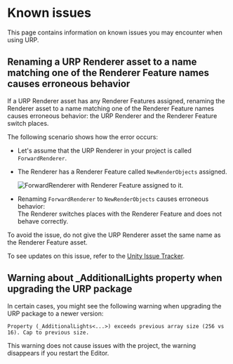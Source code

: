 # Known issues

This page contains information on known issues you may encounter when using URP.

## Renaming a URP Renderer asset to a name matching one of the Renderer Feature names causes erroneous behavior

If a URP Renderer asset has any Renderer Features assigned, renaming the Renderer asset to a name matching one of the Renderer Feature names causes erroneous behavior: the URP Renderer and the Renderer Feature switch places.

The following scenario shows how the error occurs:

* Let's assume that the URP Renderer in your project is called `ForwardRenderer`.
* The Renderer has a Renderer Feature called `NewRenderObjects` assigned.

    ![ForwardRenderer with Renderer Feature assigned to it.](Images/known-issues/urp-10-renaming-renderer.png)

* Renaming `ForwardRenderer` to `NewRenderObjects` causes erroneous behavior:<br/>The Renderer switches places with the Renderer Feature and does not behave correctly.

To avoid the issue, do not give the URP Renderer asset the same name as the Renderer Feature asset.

To see updates on this issue, refer to the [Unity Issue Tracker](https://issuetracker.unity3d.com/issues/parent-and-child-nested-scriptable-object-assets-switch-places-when-parent-scriptable-object-asset-is-renamed).

## Warning about \_AdditionalLights property when upgrading the URP package

In certain cases, you might see the following warning when upgrading the URP package to a newer version:

```
Property (_AdditionalLights<...>) exceeds previous array size (256 vs 16). Cap to previous size.
```

This warning does not cause issues with the project, the warning disappears if you restart the Editor.
